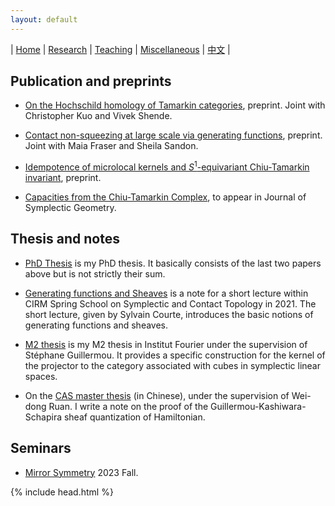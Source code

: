 ```yaml
---
layout: default
---
```




| [Home](index.md)  | [Research](research-en.md)    | [Teaching](teaching-en.md) | [Miscellaneous](miscellaneous-en.md)        | [中文](research-ch.md) |


## Publication and preprints

 - [On the Hochschild homology of Tamarkin categories](https://arxiv.org/abs/2312.11447), preprint. Joint with Christopher Kuo and Vivek Shende.
  
 - [Contact non-squeezing at large scale via generating functions](https://arxiv.org/abs/2310.11993), preprint. Joint with Maia Fraser and Sheila Sandon.

 - [Idempotence of microlocal kernels and $S^1$-equivariant Chiu-Tamarkin invariant](https://arxiv.org/abs/2306.12316), preprint.
  
 - [Capacities from the Chiu-Tamarkin Complex](https://arxiv.org/abs/2103.05143), to appear in Journal of Symplectic Geometry.
   
<!--## Expository writing 

 - [Non-linear microlocal cut-off functors](Files/Non_linear_microlocal_cut_off_functors.pdf). An unfinished short note of the microlocal cut-off lemma. We extend the definition of microlocal cut-off functors and prove a cut-off lemma adapting new inputs from symplectic geometry. -->

## Thesis and notes

- [PhD Thesis](Files/PhD_Thesis.pdf) is my PhD thesis. It basically consists of the last two papers above but is not strictly their sum.

- [Generating functions and Sheaves](Files/GF-Sheaves.pdf) is a note for a short lecture within CIRM Spring School on Symplectic and Contact Topology in 2021. The short lecture, given by Sylvain Courte, introduces the basic notions of generating functions and sheaves.

- [M2 thesis](Files/M2_thesis.pdf) is my M2 thesis in Institut Fourier under the supervision of Stéphane Guillermou. It provides a specific construction for the kernel of the projector to the category associated with cubes in symplectic linear spaces.

- On the [CAS master thesis](Files/CAS_Thesis.pdf) (in Chinese), under the supervision of Wei-dong Ruan. I write a note on the proof of the Guillermou-Kashiwara-Schapira sheaf quantization of Hamiltonian.

## Seminars 

- [Mirror Symmetry](seminar/MirrorSymmetry.md) 2023 Fall.

{% include head.html %}
